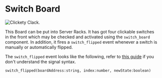 # Switch Board

![Clickety Clack.](item:computronics:computronics.ocParts@13)

This Board can be put into Server Racks. It has got four clickable switches in the front which may be checked and activated using the `switch_board` component. In addition, it fires a `switch_flipped` event whenever a switch is manually or automatically flipped.

The `switch_flipped` event looks like the following, refer to [this guide](http://ocdoc.cil.li/component:signals) if you don't understand the signal syntax.

`switch_flipped(boardAddress:string, index:number, newState:boolean)`
